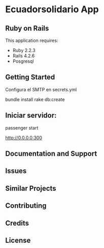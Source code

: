 Ecuadorsolidario App
================

Ruby on Rails
-------------

This application requires:

- Ruby 2.2.3
- Rails 4.2.6
- Posgresql

Getting Started
---------------

Configura el SMTP en secrets.yml

bundle install
rake db:create

Iniciar servidor:
-------------------------

passenger start

http://0.0.0.0:300

Documentation and Support
-------------------------

Issues
-------------

Similar Projects
----------------

Contributing
------------

Credits
-------

License
-------
